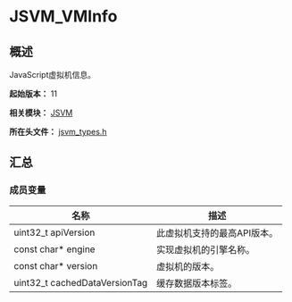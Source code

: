 # JSVM_VMInfo
<!--Kit: Common Basic Capability-->
<!--Subsystem: arkcompiler-->
<!--Owner: @yuanxiaogou; @string_sz-->
<!--SE: @knightaoko-->
<!--TSE: @test_lzz-->

## 概述

JavaScript虚拟机信息。

**起始版本：** 11

**相关模块：** [JSVM](capi-jsvm.md)

**所在头文件：** [jsvm_types.h](capi-jsvm-types-h.md)

## 汇总

### 成员变量

| 名称 | 描述 |
| -- | -- |
| uint32_t apiVersion | 此虚拟机支持的最高API版本。 |
| const char* engine | 实现虚拟机的引擎名称。 |
| const char* version | 虚拟机的版本。 |
| uint32_t cachedDataVersionTag | 缓存数据版本标签。 |


